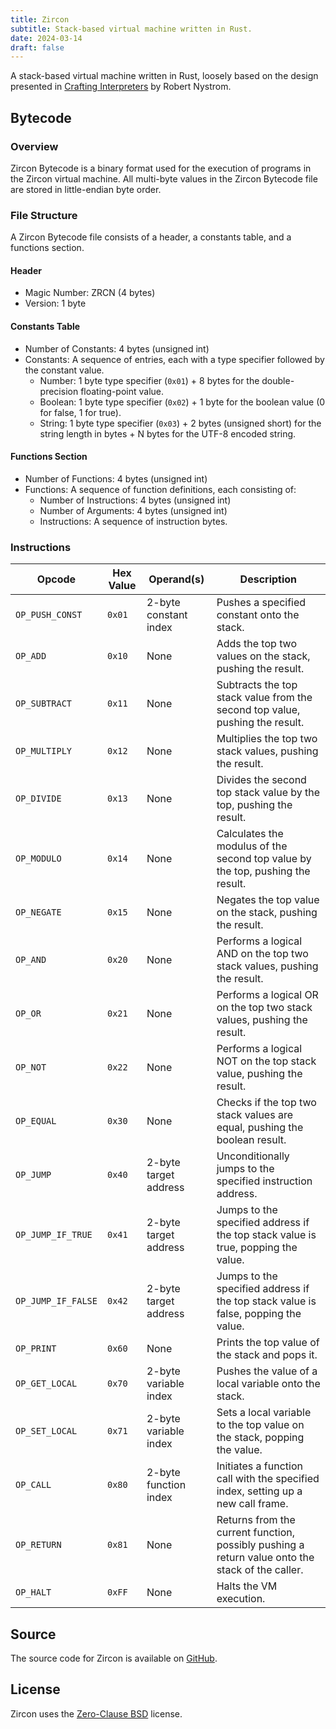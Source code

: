```yaml
---
title: Zircon
subtitle: Stack-based virtual machine written in Rust.
date: 2024-03-14
draft: false
---
```


A stack-based virtual machine written in Rust, loosely based on the design presented in [Crafting Interpreters](https://craftinginterpreters.com/) by Robert Nystrom.

## Bytecode

### Overview

Zircon Bytecode is a binary format used for the execution of programs in the Zircon virtual machine. All multi-byte values in the Zircon Bytecode file are stored in little-endian byte order.

### File Structure

A Zircon Bytecode file consists of a header, a constants table, and a functions section.

#### Header

* Magic Number: ZRCN (4 bytes)
* Version: 1 byte

#### Constants Table

* Number of Constants: 4 bytes (unsigned int)
* Constants: A sequence of entries, each with a type specifier followed by the constant value.
    * Number: 1 byte type specifier (`0x01`) + 8 bytes for the double-precision floating-point value.
    * Boolean: 1 byte type specifier (`0x02`) + 1 byte for the boolean value (0 for false, 1 for true).
    * String: 1 byte type specifier (`0x03`) + 2 bytes (unsigned short) for the string length in bytes + N bytes for the UTF-8 encoded string.

#### Functions Section

* Number of Functions: 4 bytes (unsigned int)
* Functions: A sequence of function definitions, each consisting of:
    * Number of Instructions: 4 bytes (unsigned int)
    * Number of Arguments: 4 bytes (unsigned int)
    * Instructions: A sequence of instruction bytes.

### Instructions

| Opcode             | Hex Value | Operand(s)            | Description                                                                                      |
| ------------------ | --------- | --------------------- | ------------------------------------------------------------------------------------------------ |
| `OP_PUSH_CONST`    | `0x01`    | 2-byte constant index | Pushes a specified constant onto the stack.                                                      |
| `OP_ADD`           | `0x10`    | None                  | Adds the top two values on the stack, pushing the result.                                        |
| `OP_SUBTRACT`      | `0x11`    | None                  | Subtracts the top stack value from the second top value, pushing the result.                     |
| `OP_MULTIPLY`      | `0x12`    | None                  | Multiplies the top two stack values, pushing the result.                                         |
| `OP_DIVIDE`        | `0x13`    | None                  | Divides the second top stack value by the top, pushing the result.                               |
| `OP_MODULO`        | `0x14`    | None                  | Calculates the modulus of the second top value by the top, pushing the result.                   |
| `OP_NEGATE`        | `0x15`    | None                  | Negates the top value on the stack, pushing the result.                                          |
| `OP_AND`           | `0x20`    | None                  | Performs a logical AND on the top two stack values, pushing the result.                          |
| `OP_OR`            | `0x21`    | None                  | Performs a logical OR on the top two stack values, pushing the result.                           |
| `OP_NOT`           | `0x22`    | None                  | Performs a logical NOT on the top stack value, pushing the result.                               |
| `OP_EQUAL`         | `0x30`    | None                  | Checks if the top two stack values are equal, pushing the boolean result.                        |
| `OP_JUMP`          | `0x40`    | 2-byte target address | Unconditionally jumps to the specified instruction address.                                      |
| `OP_JUMP_IF_TRUE`  | `0x41`    | 2-byte target address | Jumps to the specified address if the top stack value is true, popping the value.                |
| `OP_JUMP_IF_FALSE` | `0x42`    | 2-byte target address | Jumps to the specified address if the top stack value is false, popping the value.               |
| `OP_PRINT`         | `0x60`    | None                  | Prints the top value of the stack and pops it.                                                   |
| `OP_GET_LOCAL`     | `0x70`    | 2-byte variable index | Pushes the value of a local variable onto the stack.                                             |
| `OP_SET_LOCAL`     | `0x71`    | 2-byte variable index | Sets a local variable to the top value on the stack, popping the value.                          |
| `OP_CALL`          | `0x80`    | 2-byte function index | Initiates a function call with the specified index, setting up a new call frame.                 |
| `OP_RETURN`        | `0x81`    | None                  | Returns from the current function, possibly pushing a return value onto the stack of the caller. |
| `OP_HALT`          | `0xFF`    | None                  | Halts the VM execution.                                                                          |

## Source

The source code for Zircon is available on [GitHub](https://github.com/kkestell/zircon).

## License

Zircon uses the [Zero-Clause BSD](https://opensource.org/license/0bsd/) license.